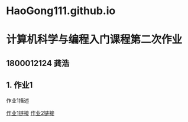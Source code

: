 # HaoGong111.github.io  
# 计算机科学与编程入门课程第二次作业  
## 1800012124 龚浩  
## 1. 作业1  
作业1描述

[作业1链接](https://HaoGong111.github.io/map_base.html)
[作业2链接](https://HaoGong111.github.io/hw1_龚浩.html)

